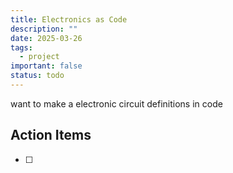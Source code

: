 ```yaml
---
title: Electronics as Code
description: ""
date: 2025-03-26
tags:
  - project
important: false
status: todo
---
```


 want to make a electronic circuit definitions in code
 
## Action Items

- [ ] 
